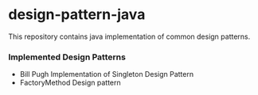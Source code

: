 # design-pattern-java
This repository contains java implementation of common design patterns.

### Implemented Design Patterns
 - Bill Pugh Implementation of Singleton Design Pattern
 - FactoryMethod Design pattern

